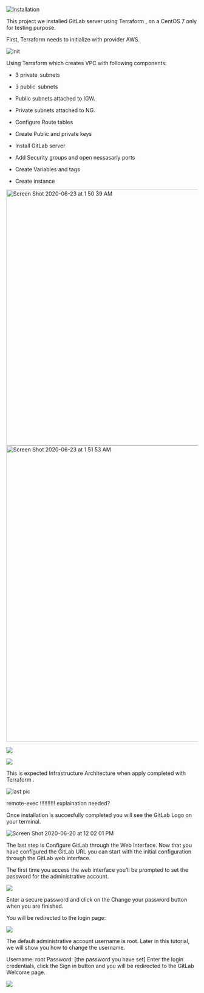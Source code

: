 ![Installation](https://blog.terraforge.io/02/terraform_gitlab.png)

This project we installed GitLab server using Terraform , on a CentOS 7 only for testing purpose.

First, Terraform needs to initialize with provider AWS.  


![init](https://user-images.githubusercontent.com/63433671/85368690-58e8ef00-b4f1-11ea-96a6-adb26848e723.png)

Using Terraform which creates VPC with following components:  


- 3 private  subnets

- 3 public  subnets

- Public subnets attached to IGW. 

- Private subnets attached to NG. 

- Configure Route tables

- Create Public and private keys

- Install GitLab server


- Add Security groups and open nessasarly ports

- Create Variables and tags

- Create instance


<img width="672" alt="Screen Shot 2020-06-23 at 1 50 39 AM" src="https://user-images.githubusercontent.com/63433671/85370255-08bf5c00-b4f4-11ea-8b5d-eb658fbf77aa.png">
<img width="778" alt="Screen Shot 2020-06-23 at 1 51 53 AM" src="https://user-images.githubusercontent.com/63433671/85370333-22f93a00-b4f4-11ea-9eeb-7e287c40ce08.png">


![](https://user-images.githubusercontent.com/63433671/85369068-04923f00-b4f2-11ea-9799-42e8287d9401.png)

![](https://user-images.githubusercontent.com/63433671/85369086-0a882000-b4f2-11ea-952c-60701aad341f.png)

This is expected Infrastructure Architecture when apply completed with Terraform .

![last pic](https://user-images.githubusercontent.com/63433671/85366530-250bca80-b4ed-11ea-84b1-78fa9d89ff80.png)

remote-exec !!!!!!!!!! explaination needed?

Once installation is succesfully completed you will see the GitLab Logo on your terminal. 



![Screen Shot 2020-06-20 at 12 02 01 PM](https://user-images.githubusercontent.com/63433671/85376353-3361e280-b4fd-11ea-99c2-8249347b8d4e.png)




The last step is Configure GitLab through the Web Interface.
Now that you have configured the GitLab URL you can start with the initial configuration through the GitLab web interface.

The first time you access the web interface you’ll be prompted to set the password for the administrative account.

![](https://lh4.googleusercontent.com/T_ghSl23B95b7RhzjjbEP-UJNOTk4ktopW8UpeqpMsZZ9kqS-A8RsaK7CmSZF5ZNLVqx_E96w8wLC2HOMEldy9GEpI7kgpWePAzcfqeu)

Enter a secure password and click on the Change your password button when you are finished.

You will be redirected to the login page:

![](https://linuxize.com/post/how-to-install-and-configure-gitlab-on-centos-7/gitlab-login-page.jpg?ezimgfmt=ng:webp/ngcb26)

The default administrative account username is root. Later in this tutorial, we will show you how to change the username.

Username: root
Password: [the password you have set]
Enter the login credentials, click the Sign in button and you will be redirected to the GitLab Welcome page.

![](https://linuxize.com/post/how-to-install-and-configure-gitlab-on-centos-7/gitlab-welcome-page.jpg?ezimgfmt=ng:webp/ngcb26)

